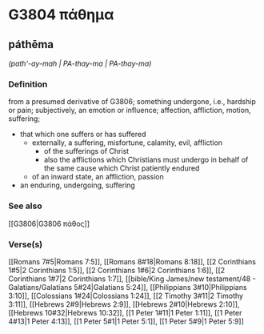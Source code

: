 # G3804 πάθημα

## páthēma

_(path'-ay-mah | PA-thay-ma | PA-thay-ma)_

### Definition

from a presumed derivative of G3806; something undergone, i.e., hardship or pain; subjectively, an emotion or influence; affection, affliction, motion, suffering; 

- that which one suffers or has suffered
  - externally, a suffering, misfortune, calamity, evil, affliction
    - of the sufferings of Christ
    - also the afflictions which Christians must undergo in behalf of the same cause which Christ patiently endured
  - of an inward state, an affliction, passion
- an enduring, undergoing, suffering

### See also

[[G3806|G3806 πάθος]]

### Verse(s)

[[Romans 7#5|Romans 7:5]], [[Romans 8#18|Romans 8:18]], [[2 Corinthians 1#5|2 Corinthians 1:5]], [[2 Corinthians 1#6|2 Corinthians 1:6]], [[2 Corinthians 1#7|2 Corinthians 1:7]], [[bible/King James/new testament/48 - Galatians/Galatians 5#24|Galatians 5:24]], [[Philippians 3#10|Philippians 3:10]], [[Colossians 1#24|Colossians 1:24]], [[2 Timothy 3#11|2 Timothy 3:11]], [[Hebrews 2#9|Hebrews 2:9]], [[Hebrews 2#10|Hebrews 2:10]], [[Hebrews 10#32|Hebrews 10:32]], [[1 Peter 1#11|1 Peter 1:11]], [[1 Peter 4#13|1 Peter 4:13]], [[1 Peter 5#1|1 Peter 5:1]], [[1 Peter 5#9|1 Peter 5:9]]